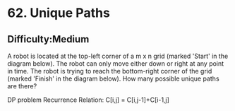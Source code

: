 # 62. Unique Paths
## Difficulty:Medium
A robot is located at the top-left corner of a m x n grid (marked 'Start' in the diagram below).
The robot can only move either down or right at any point in time. The robot is trying to reach the bottom-right corner of the grid (marked 'Finish' in the diagram below).
How many possible unique paths are there?

DP problem
Recurrence Relation: C[i,j] = C[i,j-1]+C[i-1,j]

